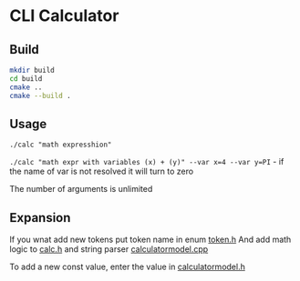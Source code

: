 # CLI Calculator
## Build 
```sh
mkdir build
cd build
cmake ..
cmake --build .
```
## Usage 
`./calc "math expresshion"`

`./calc "math expr with variables (x) + (y)" --var x=4 --var y=PI` - if the name of var is not resolved it will turn to zero

The number of arguments is unlimited

## Expansion
If you wnat add new tokens put token name in enum [token.h](https://github.com/akrisfx/calc_interview/blob/main/src/token.h)
And add math logic to [calc.h](https://github.com/akrisfx/calc_interview/blob/main/src/calc.h) and string parser [calculatormodel.cpp](https://github.com/akrisfx/calc_interview/blob/f3bc4c599accfca8c6b52624a177add8c11b0922/src/calculatormodel.cpp#L169)

To add a new const value, enter the value in [calculatormodel.h](https://github.com/akrisfx/calc_interview/blob/059e99d612fb36a1659face8c172a927f84df65b/src/calculatormodel.h#L50)
